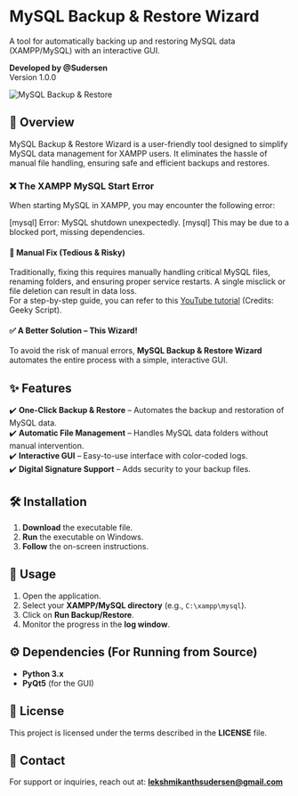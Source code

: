 # MySQL Backup & Restore Wizard
A tool for automatically backing up and restoring MySQL data (XAMPP/MySQL) with an interactive GUI.

**Developed by @Sudersen**  
Version 1.0.0

![MySQL Backup & Restore](images/banner.png)  

## 🚀 Overview
MySQL Backup & Restore Wizard is a user-friendly tool designed to simplify MySQL data management for XAMPP users. It eliminates the hassle of manual file handling, ensuring safe and efficient backups and restores.

### ❌ The XAMPP MySQL Start Error
When starting MySQL in XAMPP, you may encounter the following error:

[mysql] Error: MySQL shutdown unexpectedly. [mysql] This may be due to a blocked port, missing dependencies.

#### 🔧 Manual Fix (Tedious & Risky)
Traditionally, fixing this requires manually handling critical MySQL files, renaming folders, and ensuring proper service restarts. A single misclick or file deletion can result in data loss.  
For a step-by-step guide, you can refer to this [YouTube tutorial](https://www.youtube.com/watch?v=ipMedkjMupw) (Credits: Geeky Script).

#### ✅ A Better Solution – This Wizard!
To avoid the risk of manual errors, **MySQL Backup & Restore Wizard** automates the entire process with a simple, interactive GUI.

## ✨ Features
✔️ **One-Click Backup & Restore** – Automates the backup and restoration of MySQL data.  
✔️ **Automatic File Management** – Handles MySQL data folders without manual intervention.  
✔️ **Interactive GUI** – Easy-to-use interface with color-coded logs.  
✔️ **Digital Signature Support** – Adds security to your backup files.  

## 🛠 Installation
1. **Download** the executable file.
2. **Run** the executable on Windows.
3. **Follow** the on-screen instructions.

## 📌 Usage
1. Open the application.
2. Select your **XAMPP/MySQL directory** (e.g., `C:\xampp\mysql`).
3. Click on **Run Backup/Restore**.
4. Monitor the progress in the **log window**.

## ⚙️ Dependencies (For Running from Source)
- **Python 3.x**
- **PyQt5** (for the GUI)

## 📝 License
This project is licensed under the terms described in the **LICENSE** file.

## 📧 Contact
For support or inquiries, reach out at: **lekshmikanthsudersen@gmail.com**
